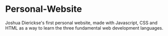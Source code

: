 # Personal-Website
Joshua Dierickse's first personal website, made with Javascript, CSS and HTML as a way to learn the three fundamental web development languages.
